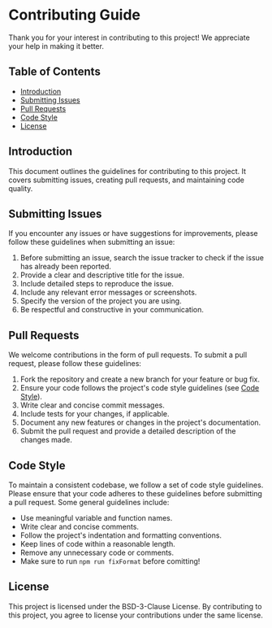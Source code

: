 # Contributing Guide

Thank you for your interest in contributing to this project! We appreciate your help in making it better.

## Table of Contents
- [Introduction](#introduction)
- [Submitting Issues](#submitting-issues)
- [Pull Requests](#pull-requests)
- [Code Style](#code-style)
- [License](#license)

## Introduction

This document outlines the guidelines for contributing to this project. It covers submitting issues, creating pull requests, and maintaining code quality.

## Submitting Issues

If you encounter any issues or have suggestions for improvements, please follow these guidelines when submitting an issue:

1. Before submitting an issue, search the issue tracker to check if the issue has already been reported.
2. Provide a clear and descriptive title for the issue.
3. Include detailed steps to reproduce the issue.
4. Include any relevant error messages or screenshots.
5. Specify the version of the project you are using.
6. Be respectful and constructive in your communication.

## Pull Requests

We welcome contributions in the form of pull requests. To submit a pull request, please follow these guidelines:

1. Fork the repository and create a new branch for your feature or bug fix.
2. Ensure your code follows the project's code style guidelines (see [Code Style](#code-style)).
3. Write clear and concise commit messages.
4. Include tests for your changes, if applicable.
5. Document any new features or changes in the project's documentation.
6. Submit the pull request and provide a detailed description of the changes made.

## Code Style

To maintain a consistent codebase, we follow a set of code style guidelines. Please ensure that your code adheres to these guidelines before submitting a pull request. Some general guidelines include:

- Use meaningful variable and function names.
- Write clear and concise comments.
- Follow the project's indentation and formatting conventions.
- Keep lines of code within a reasonable length.
- Remove any unnecessary code or comments.
- Make sure to run `npm run fixFormat` before comitting!

## License

This project is licensed under the BSD-3-Clause License. By contributing to this project, you agree to license your contributions under the same license.
